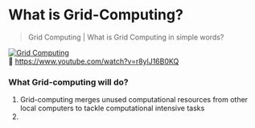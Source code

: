 # What is Grid-Computing?
> Grid Computing | What is Grid Computing in simple words?    
  
[![Grid Computing](https://img.youtube.com/vi/r8ylJ16B0KQ/0.jpg)](https://www.youtube.com/watch?v=r8ylJ16B0KQ)  
🔗 <a href='https://www.youtube.com/watch?v=r8ylJ16B0KQ'>https://www.youtube.com/watch?v=r8ylJ16B0KQ</a>


### What Grid-computing will do? 
1. Grid-computing merges unused computational resources from other local computers to tackle computational intensive tasks
2.  

